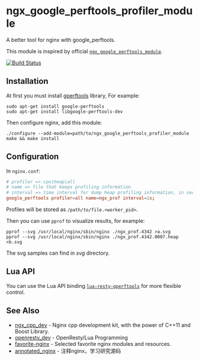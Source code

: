 # ngx_google_perftools_profiler_module

A better tool for nginx with google_perftools.

This module is inspired by official [`ngx_google_perftools_module`](https://nginx.org/en/docs/ngx_google_perftools_module.html).

[![Build Status](https://travis-ci.org/chronolaw/ngx_google_perftools_profiler_module.svg?branch=master)](https://travis-ci.org/chronolaw/ngx_google_perftools_profiler_module)

## Installation

At first you must install [gperftools](https://github.com/gperftools/gperftools) library, For example:

```apt
sudo apt-get install google-perftools
sudo apt-get install libgoogle-perftools-dev
```

Then configure nginx, add this module:

```shell
./configure --add-module=path/to/ngx_google_perftools_profiler_module
make && make install
```

## Configuration

In `nginx.conf`:

```conf
# profiler => cpu|heap|all
# name => file that keeps profiling information
# interval => time interval for dump heap profiling information, in seconds
google_perftools profiler=all name=ngx_prof interval=1s;
```
Profiles will be stored as `/path/to/file.<worker_pid>`.

Then you can use `pprof` to visualize results, for example:

```pprof
pprof --svg /usr/local/nginx/sbin/nginx ./ngx_prof.4342 >a.svg
pprof --svg /usr/local/nginx/sbin/nginx ./ngx_prof.4342.0007.heap >b.svg
```
The svg samples can find in *svg* directory.

## Lua API

You can use the Lua API binding [`lua-resty-gperftools`](https://github.com/chronolaw/lua-resty-gperftools) 
for more flexible control.

## See Also

* [ngx_cpp_dev](https://github.com/chronolaw/ngx_cpp_dev) - Nginx cpp development kit, with the power of C++11 and Boost Library.
* [openresty_dev](https://github.com/chronolaw/openresty_dev) - OpenResty/Lua Programming
* [favorite-nginx](https://github.com/chronolaw/favorite-nginx) - Selected favorite nginx modules and resources.
* [annotated_nginx](https://github.com/chronolaw/annotated_nginx) - 注释nginx，学习研究源码

